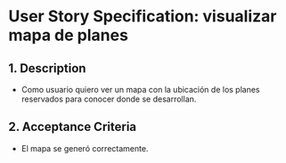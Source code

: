 # User Story Specification: visualizar mapa de planes

## 1.	Description

- Como usuario quiero ver un mapa con la ubicación de los planes reservados para conocer donde se desarrollan.

## 2.	Acceptance Criteria

- El mapa se generó correctamente.